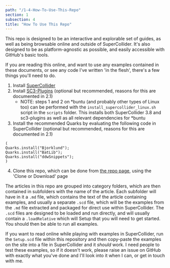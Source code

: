 ```yaml
---
path: "/1-4-How-To-Use-This-Repo"
section: 1
subsection: 4
title: "How To Use This Repo"
---
```


This repo is designed to be an interactive and explorable set of guides, as well as being browsable online and outside of SuperCollider. It's also designed to be as platform-agnostic as possible, and easily accessible with GitHub's basic tools.

If you are reading this online, and want to use any examples contained in these documents, or see any code I've written 'in the flesh', there's a few things you'll need to do.

1. Install [SuperCollider](https://supercollider.github.io/download)
2. Install [SC3-Plugins](https://github.com/supercollider/sc3-plugins/releases) (optional but recommended, reasons for this are documented in 2.1)
    - NOTE: steps 1 and 2 on \*buntu (and probably other types of Linux too) can be performed with the `install_supercollider_linux.sh` script in the `scripts` folder. This installs both SuperCollider 3.8 and sc3-plugins as well as all relevant dependencies for \*buntu
3. Install the recommended Quarks by evaluating the following code in SuperCollider (optional but recommended, reasons for this are documented in 2.1)
```supercollider
(
Quarks.install("Bjorklund");
Quarks.install("BatLib");
Quarks.install("ddwSnippets");
)
```
4. Clone this repo, which can be done from [the repo page](https://github.com/theseanco/howto_co34pt_liveCode), using the 'Clone or Download' page

The articles in this repo are grouped into category folders, which are then contained in subfolders with the name of the article. Each subfolder will have in it a `.md` file, which contains the text of the article containing examples, and usually a separate `.scd` file, which will be the examples from the `.md` file extracted and packaged for direct use within SuperCollider. The `.scd` files are designed to be loaded and run directly, and will usually contain a `.loadRelative` which will Setup that you will need to get started. You should then be able to run all examples.

If you want to read online while playing with examples in SuperCollider, run the `Setup.scd` file within this repository and then copy-paste the examples on the site into a file in SuperCollider and it *should* work. I need people to test these examples, so if it doesn't work, please raise an issue on GitHub with exactly what you've done and I'll look into it when I can, or get in touch with me.

